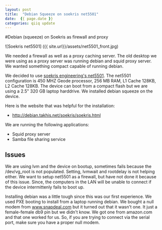 ```yaml
---
layout: post
title:  "Debian Squeeze on soekris net5501"
date:  {{ page.date }}
categories: qiiq update
---
```


#Debian (squeeze) on Soekris as firewall and proxy

![Soekris net5501] ({{ site.url}}/assets/net5501_front.jpg)

We needed a firewall as well as a proxy caching server. The old desktop we were using as a proxy server was running debian and
squid proxy server. We wanted something compact capable of running debian.  

We decided to use <a href="http://soekris.com" target="_tab"> soekris engineering's </a>  [net5501](http://soekris.com/products/net5501.html). The net5501 configuration is 450 MHZ Geode processor, 256 MB RAM, L1 Cache 128KB, 
L2 Cache 128KB. The device can boot from a compact flash but we are using a 2.5" 320 GB laptop harddrive. We installed debian squeeze
on the device. 

Here is the website that was helpful for the installation:

* <a href="http://debian.takhis.net/soekris/soekris.html"> http://debian.takhis.net/soekris/soekris.html </a> 

We are running the following applications:

* Squid proxy server 
* Samba file sharing service
	
## Issues  

We are using lvm and the device on bootup, sometimes fails because the /dev/vg_root is not populated. Setting, lvmwait and rootdelay
is not helping either. We want to setup net5501 as a firewall, but have not done it because of this issue. Since, the computers in 
the LAN will be unable to connect if the device intermittenly fails to boot up. 

Installing debian was a little tough since this was our first experience. We used PXE booting to install from a laptop running debian. We bought 
a null modem from www.snapdeal.com but it turned out that it wasn't one. It just a female-female db9 pin but we didn't know. We got one from amazon.com and that one worked for us. So, if you are trying to connect via the serial port, make sure you have a proper null modem. 
